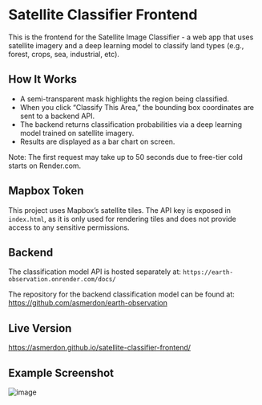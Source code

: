 # Satellite Classifier Frontend

This is the frontend for the Satellite Image Classifier - a web app that uses satellite imagery and a deep learning model to classify land types (e.g., forest, crops, sea, industrial, etc).

## How It Works
- A semi-transparent mask highlights the region being classified.
- When you click “Classify This Area,” the bounding box coordinates are sent to a backend API.
- The backend returns classification probabilities via a deep learning model trained on satellite imagery.
- Results are displayed as a bar chart on screen.

Note: The first request may take up to 50 seconds due to free-tier cold starts on Render.com.

## Mapbox Token
This project uses Mapbox’s satellite tiles. The API key is exposed in `index.html`, as it is only used for rendering tiles and does not provide access to any sensitive permissions.

## Backend
The classification model API is hosted separately at:
`https://earth-observation.onrender.com/docs/`

The repository for the backend classification model can be found at:
https://github.com/asmerdon/earth-observation

## Live Version
https://asmerdon.github.io/satellite-classifier-frontend/

## Example Screenshot
![image](https://github.com/user-attachments/assets/00e15f90-71e8-4764-8d03-ac849e7de653)

